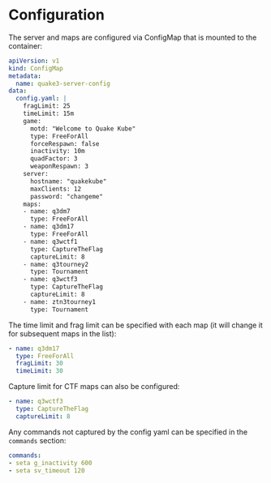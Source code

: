 # Configuration

The server and maps are configured via ConfigMap that is mounted to the container:

```yaml
apiVersion: v1
kind: ConfigMap
metadata:
  name: quake3-server-config
data:
  config.yaml: |
    fragLimit: 25
    timeLimit: 15m
    game:
      motd: "Welcome to Quake Kube"
      type: FreeForAll
      forceRespawn: false
      inactivity: 10m
      quadFactor: 3
      weaponRespawn: 3
    server:
      hostname: "quakekube"
      maxClients: 12
      password: "changeme"
    maps:
    - name: q3dm7
      type: FreeForAll
    - name: q3dm17
      type: FreeForAll
    - name: q3wctf1
      type: CaptureTheFlag
      captureLimit: 8
    - name: q3tourney2
      type: Tournament
    - name: q3wctf3
      type: CaptureTheFlag
      captureLimit: 8
    - name: ztn3tourney1
      type: Tournament
```

The time limit and frag limit can be specified with each map (it will change it for subsequent maps in the list):

```yaml
- name: q3dm17
  type: FreeForAll
  fragLimit: 30
  timeLimit: 30
```

Capture limit for CTF maps can also be configured:

```yaml
- name: q3wctf3
  type: CaptureTheFlag
  captureLimit: 8
```

Any commands not captured by the config yaml can be specified in the `commands` section:

```yaml
commands:
- seta g_inactivity 600
- seta sv_timeout 120
```
